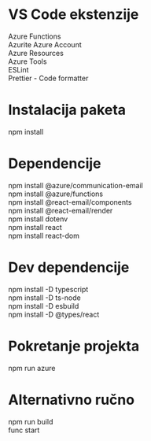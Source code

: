 # VS Code ekstenzije
Azure Functions  
Azurite
Azure Account  
Azure Resources  
Azure Tools  
ESLint  
Prettier - Code formatter  

# Instalacija paketa
npm install

# Dependencije
npm install @azure/communication-email  
npm install @azure/functions  
npm install @react-email/components  
npm install @react-email/render  
npm install dotenv  
npm install react  
npm install react-dom  

# Dev dependencije
npm install -D typescript  
npm install -D ts-node  
npm install -D esbuild  
npm install -D @types/react  

# Pokretanje projekta
npm run azure

# Alternativno ručno
npm run build  
func start
